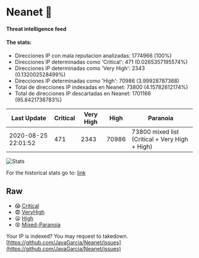# Neanet :hocho:
#### Threat intelligence feed
#### The stats:

- Direcciones IP con mala reputacion analizadas: 1774966 (100%)
- Direcciones IP determinadas como 'Critical':  471 (0.0265357195574%)
- Direcciones IP determinadas como 'Very High':  2343 (0.132002528499%)
- Direcciones IP determinadas como 'High':  70986 (3.99928787368)
- Total de direcciones IP indexadas en Neanet:  73800 (4.15782612174%)
- Total de direcciones IP descartadas en Neanet:  1701166 (95.8421738783%)

| Last Update | Critical | Very High | High | Paranoia |
| --- | --- | --- | --- | --- |
| 2020-08-25 22:01:52 | 471 | 2343 | 70986 | 73800 mixed list (Critical + Very High + High)|

![Stats](https://docs.google.com/spreadsheets/d/e/2PACX-1vSnaNMIXVabIpDJjufMlzH7poXnshF3mgd8Is1g9ytUEzVsP5my4Trn8f-xkoLLQ38xpL3HtmUexLo6/pubchart?oid=501124687&format=image)

For the historical stats go to: [link](/stats.csv)
## Raw
- :scream: [Critical](https://raw.githubusercontent.com/JavaGarcia/Neanet/master/blacklists/neanet_critical.txt)
- :fearful: [VeryHigh](https://raw.githubusercontent.com/JavaGarcia/Neanet/master/blacklists/neanet_veryHigh.txtt)
- :frowning: [High](https://raw.githubusercontent.com/JavaGarcia/Neanet/master/blacklists/neanet_high.txt)
- :dizzy_face: [Mixed-Paranoia](https://raw.githubusercontent.com/JavaGarcia/Neanet/master/blacklists/neanet_all.txt)


Your IP is indexed? You may request to takedown. [https://github.com/JavaGarcia/Neanet/issues](https://github.com/JavaGarcia/Neanet/issues)






























































































































































































































































































































































































































































